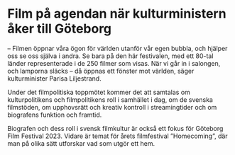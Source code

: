 # Film på agendan när kulturministern åker till Göteborg

– Filmen öppnar våra ögon för världen utanför vår egen bubbla, och hjälper oss se oss själva i andra. Se bara på den här festivalen, med ett 80\-tal länder representerade i de 250 filmer som visas. När vi går in i salongen, och lamporna släcks – då öppnas ett fönster mot världen, säger kulturminister Parisa Liljestrand.

Under det filmpolitiska toppmötet kommer det att samtalas om kulturpolitikens och filmpolitikens roll i samhället i dag, om de svenska filmstöden, om upphovsrätt och kreativ kontroll i streamingtider och om biografens funktion och framtid.

Biografen och dess roll i svensk filmkultur är också ett fokus för Göteborg Film Festival 2023\. Vidare är temat för årets filmfestival ”Homecoming”, där man på olika sätt utforskar vad som utgör ett hem.
